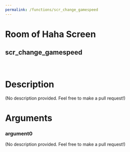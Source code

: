 ```yaml
---
permalink: /functions/scr_change_gamespeed
---
```

# Room of Haha Screen  
## scr_change_gamespeed  
&nbsp;  
# Description  
(No description provided. Feel free to make a pull request!) 
&nbsp;  
# Arguments
### argument0
(No description provided. Feel free to make a pull request!)
&nbsp;  


